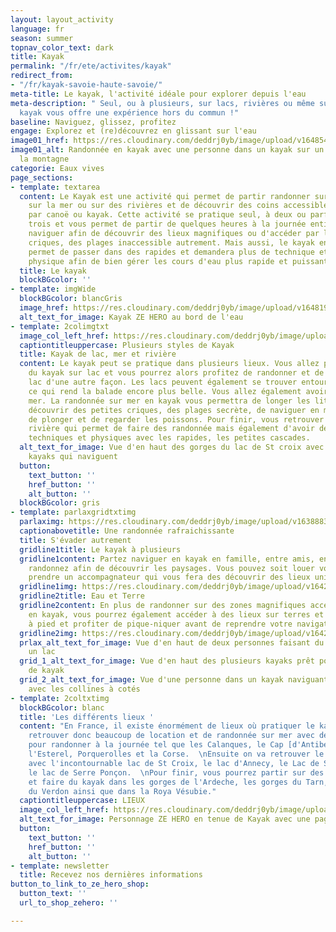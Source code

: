 ```yaml
---
layout: layout_activity
language: fr
season: summer
topnav_color_text: dark
title: Kayak
permalink: "/fr/ete/activites/kayak"
redirect_from:
- "/fr/kayak-savoie-haute-savoie/"
meta-title: Le kayak, l'activité idéale pour explorer depuis l'eau
meta-description: " Seul, ou à plusieurs, sur lacs, rivières ou même sur la mer, le
  kayak vous offre une expérience hors du commun !"
baseline: Naviguez, glissez, profitez
engage: Explorez et (re)découvrez en glissant sur l'eau
image01_href: https://res.cloudinary.com/deddrj0yb/image/upload/v1648545630/website/summer/christian-bowen-uknf_4Umtqc-unsplash.jpg
image01_alt: Randonnée en kayak avec une personne dans un kayak sur un lac face à
  la montagne
categorie: Eaux vives
page_sections:
- template: textarea
  content: Le Kayak est une activité qui permet de partir randonner sur des lacs,
    sur la mer ou sur des rivières et de découvrir des coins accessibles uniquement
    par canoë ou kayak. Cette activité se pratique seul, à deux ou parfois même à
    trois et vous permet de partir de quelques heures à la journée entière. Partez
    naviguer afin de découvrir des lieux magnifiques ou d'accéder par l'eau à des
    criques, des plages inaccessible autrement. Mais aussi, le kayak en rivière vous
    permet de passer dans des rapides et demandera plus de technique et de condition
    physique afin de bien gérer les cours d'eau plus rapide et puissant.
  title: Le kayak
  blockBGcolor: ''
- template: imgWide
  blockBGcolor: blancGris
  image_href: https://res.cloudinary.com/deddrj0yb/image/upload/v1648195890/website/assets/Recadr%C3%A9es/kayak.png
  alt_text_for_image: Kayak ZE HERO au bord de l'eau
- template: 2colimgtxt
  image_col_left_href: https://res.cloudinary.com/deddrj0yb/image/upload/v1642588326/website/summer/pexels-kyle-loftus-2734521_k8jcqo.jpg
  captiontitleuppercase: Plusieurs styles de Kayak
  title: Kayak de lac, mer et rivière
  content: Le kayak peut se pratique dans plusieurs lieux. Vous allez pouvoir faire
    du kayak sur lac et vous pourrez alors profitez de randonner et de découvrir le
    lac d'une autre façon. Les lacs peuvent également se trouver entourés de montagnes
    ce qui rend la balade encore plus belle. Vous allez également avoir le Kayak sur
    mer. La randonnée sur mer en kayak vous permettra de longer les littoraux, de
    découvrir des petites criques, des plages secrète, de naviguer en mer et de profiter
    de plonger et de regarder les poissons. Pour finir, vous retrouver le kayak de
    rivière qui permet de faire des randonnée mais également d'avoir des zones plus
    techniques et physiques avec les rapides, les petites cascades.
  alt_text_for_image: Vue d'en haut des gorges du lac de St croix avec beaucoup de
    kayaks qui naviguent
  button:
    text_button: ''
    href_button: ''
    alt_button: ''
  blockBGcolor: gris
- template: parlaxgridtxtimg
  parlaximg: https://res.cloudinary.com/deddrj0yb/image/upload/v1638883631/website/summer/Kayak-groupe-lac_l1awzz.jpg
  captionabovetitle: Une randonnée rafraichissante
  title: S'évader autrement
  gridline1title: Le kayak à plusieurs
  gridline1content: Partez naviguer en kayak en famille, entre amis, en couple et
    randonnez afin de découvrir les paysages. Vous pouvez soit louer votre kayak soit
    prendre un accompagnateur qui vous fera des découvrir des lieux uniques.
  gridline1img: https://res.cloudinary.com/deddrj0yb/image/upload/v1642588329/website/summer/drew-dau-zMSkCFHSXTU-unsplash_tbki8m.jpg
  gridline2title: Eau et Terre
  gridline2content: En plus de randonner sur des zones magnifiques accessibles uniquement
    en kayak, vous pourrez également accéder à des lieux sur terres et partir randonnée
    à pied et profiter de pique-niquer avant de reprendre votre navigation.
  gridline2img: https://res.cloudinary.com/deddrj0yb/image/upload/v1642588327/website/summer/art-rachen-aKqJCZSP4t4-unsplash_b1obn5.jpg
  prlax_alt_text_for_image: Vue d'en haut de deux personnes faisant du kayak dans
    un lac
  grid_1_alt_text_for_image: Vue d'en haut des plusieurs kayaks prêt pour la location
    de kayak
  grid_2_alt_text_for_image: Vue d'une personne dans un kayak naviguant sur la mer
    avec les collines à cotés
- template: 2coltxtimg
  blockBGcolor: blanc
  title: 'Les différents lieux '
  content: "En France, il existe énormément de lieux où pratiquer le kayak. Vous allez
    retrouver donc beaucoup de location et de randonnée sur mer avec des lieux parfaits
    pour randonner à la journée tel que les Calanques, le Cap [d'Antibes ](https://www.ze-hero.com/fr/ete/destinations/antibes)et
    l'Esterel, Porquerolles et la Corse.  \nEnsuite on va retrouver le kayak sur lac
    avec l'incontournable lac de St Croix, le lac d'Annecy, le Lac de St Cassien,
    le lac de Serre Ponçon.  \nPour finir, vous pourrez partir sur des les rivières
    et faire du kayak dans les gorges de l'Ardeche, les gorges du Tarn, les gorges
    du Verdon ainsi que dans la Roya Vésubie."
  captiontitleuppercase: LIEUX
  image_col_left_href: https://res.cloudinary.com/deddrj0yb/image/upload/v1648198217/website/assets/Personnages%20poses/Kayak.png
  alt_text_for_image: Personnage ZE HERO en tenue de Kayak avec une pagaie à la main
  button:
    text_button: ''
    href_button: ''
    alt_button: ''
- template: newsletter
  title: Recevez nos dernières informations
button_to_link_to_ze_hero_shop:
  button_text: ''
  url_to_shop_zehero: ''

---
```

